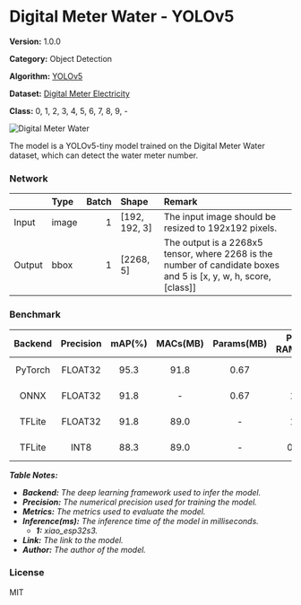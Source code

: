 # Digital Meter Water - YOLOv5

**Version:** 1.0.0

**Category:** Object Detection

**Algorithm:** [YOLOv5](https://github.com/Seeed-Studio/SSCMA/blob/main/configs/yolov5/yolov5_tiny_1xb16_300e_coco.py)

**Dataset:** [Digital Meter Electricity](https://universe.roboflow.com/seeed-studio-dbk14/digital-meter-water)

**Class:** 0, 1, 2, 3, 4, 5, 6, 7, 8, 9, -

![Digital Meter Water](https://files.seeedstudio.com/sscma/static/detect_meter.png)

The model is a YOLOv5-tiny model trained on the Digital Meter Water dataset, which can detect the water meter number.

### Network 

|        | Type   |   Batch | Shape         | Remark                                                                                                           |
|:-------|:-------|--------:|:--------------|:-----------------------------------------------------------------------------------------------------------------|
| Input  | image  |       1 | [192, 192, 3] | The input image should be resized to 192x192 pixels.                                                             |
| Output | bbox   |       1 | [2268, 5]     | The output is a 2268x5 tensor, where 2268 is the number of candidate boxes and 5 is [x, y, w, h, score, [class]] |
### Benchmark

|  Backend  |  Precision  |  mAP(%)  |  MACs(MB)  |  Params(MB)  |  Peek RAM(MB)  |    Inference(ms)    |                                                                                          Download                                                                                          |    Author    |
|:---------:|:-----------:|:--------:|:----------:|:------------:|:--------------:|:-------------------:|:------------------------------------------------------------------------------------------------------------------------------------------------------------------------------------------:|:------------:|
|  PyTorch  |   FLOAT32   |   95.3   |    91.8    |     0.67     |       -        |          -          |      [Link](https://files.seeedstudio.com/sscma/model_zoo/detection/models/yolov5/Digital_Meter_Water/yolov5_tiny_1xb16_300e_coco_sha1_e10d262518622edc50e0820b213581fc8d628e2b.pth)       | Seeed Studio |
|   ONNX    |   FLOAT32   |   91.8   |     -      |     0.67     |      1.2       |          -          |      [Link](https://files.seeedstudio.com/sscma/model_zoo/detection/models/yolov5/Digital_Meter_Water/yolov5_tiny_1xb16_300e_coco_sha1_e4139097229c74d6d627a769e788374f7bd23e48.onnx)      | Seeed Studio |
|  TFLite   |   FLOAT32   |   91.8   |    89.0    |      -       |      1.2       |          -          | [Link](https://files.seeedstudio.com/sscma/model_zoo/detection/models/yolov5/Digital_Meter_Water/yolov5_tiny_1xb16_300e_coco_float32_sha1_d523dd19922ff4a3a53a0795222121317d01354d.tflite) | Seeed Studio |
|  TFLite   |    INT8     |   88.3   |    89.0    |      -       |      0.35      | 691.0<sup>(1)</sup> |  [Link](https://files.seeedstudio.com/sscma/model_zoo/detection/models/yolov5/Digital_Meter_Water/yolov5_tiny_1xb16_300e_coco_int8_sha1_7975ab6a7d1daa26f61a2d364f82594834587bfe.tflite)   | Seeed Studio |

***Table Notes:***

- ***Backend:** The deep learning framework used to infer the model.*
- ***Precision:** The numerical precision used for training the model.*
- ***Metrics:** The metrics used to evaluate the model.*
- ***Inference(ms):** The inference time of the model in milliseconds.*
  - ***1:** xiao_esp32s3.*
- ***Link:** The link to the model.*
- ***Author:** The author of the model.*

### License

MIT

